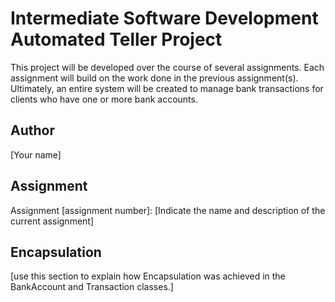 # Intermediate Software Development Automated Teller Project
This project will be developed over the course of several assignments.  Each 
assignment will build on the work done in the previous assignment(s).  Ultimately, 
an entire system will be created to manage bank transactions for clients who 
have one or more bank accounts.

## Author
[Your name]

## Assignment
Assignment [assignment number]: [Indicate the name and description of the current assignment]

## Encapsulation
[use this section to explain how Encapsulation was achieved in the BankAccount and Transaction classes.]